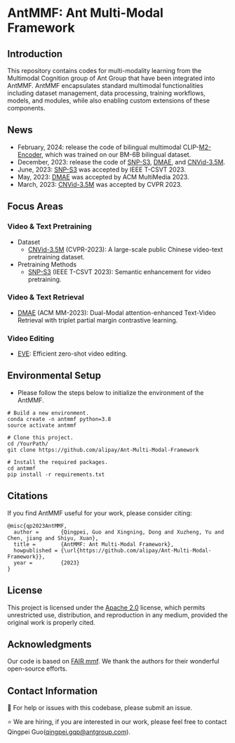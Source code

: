 # AntMMF: Ant Multi-Modal Framework

## Introduction
 
This repository contains codes for multi-modality learning from the Multimodal Cognition group of Ant Group that have been integrated into AntMMF. AntMMF encapsulates standard multimodal functionalities including dataset management, data processing, training workflows, models, and modules, while also enabling custom extensions of these components.


## News
- February, 2024: release the code of bilingual multimodal CLIP-[M2-Encoder](https://github.com/alipay/Ant-Multi-Modal-Framework/tree/main/prj/M2_Encoder), which was trained on our BM-6B bilingual dataset.
- December, 2023: release the code of [SNP-S3](https://github.com/alipay/Ant-Multi-Modal-Framework/tree/main/prj/snps3_vtp), [DMAE](https://github.com/alipay/Ant-Multi-Modal-Framework/tree/main/prj/dmae_vtp), and [CNVid-3.5M](https://github.com/alipay/Ant-Multi-Modal-Framework/tree/main/prj/cnvid_vtp).
- June, 2023: [SNP-S3](https://ieeexplore.ieee.org/document/10214396) was accepted by IEEE T-CSVT 2023.
- May, 2023: [DMAE](https://arxiv.org/pdf/2309.11082.pdf) was accepted by ACM MultiMedia 2023.
- March, 2023: [CNVid-3.5M](https://openaccess.thecvf.com/content/CVPR2023/papers/Gan_CNVid-3.5M_Build_Filter_and_Pre-Train_the_Large-Scale_Public_Chinese_Video-Text_CVPR_2023_paper.pdf) was accepted by CVPR 2023.
 

## Focus Areas

### Video & Text Pretraining
- Dataset
  - [CNVid-3.5M](https://openaccess.thecvf.com/content/CVPR2023/papers/Gan_CNVid-3.5M_Build_Filter_and_Pre-Train_the_Large-Scale_Public_Chinese_Video-Text_CVPR_2023_paper.pdf) (CVPR-2023): A large-scale public Chinese video-text pretraining dataset.
- Pretraining Methods
  - [SNP-S3](https://ieeexplore.ieee.org/document/10214396) (IEEE T-CSVT 2023): Semantic enhancement for video pretraining.

### Video & Text Retrieval 
- [DMAE](https://arxiv.org/pdf/2309.11082.pdf) (ACM MM-2023): Dual-Modal attention-enhanced Text-Video Retrieval with triplet partial margin contrastive learning.

### Video Editing
- [EVE](https://arxiv.org/abs/2308.10648): Efficient zero-shot video editing.


## Environmental Setup

- Please follow the steps below to initialize the environment of the AntMMF.
```
# Build a new environment.
conda create -n antmmf python=3.8
source activate antmmf

# Clone this project.
cd /YourPath/
git clone https://github.com/alipay/Ant-Multi-Modal-Framework

# Install the required packages.
cd antmmf
pip install -r requirements.txt
```

## Citations
If you find AntMMF useful for your work, please consider citing:
```
@misc{qp2023AntMMF,
  author =       {Qingpei, Guo and Xingning, Dong and Xuzheng, Yu and Chen, jiang and Shiyu, Xuan},
  title =        {AntMMF: Ant Multi-Modal Framework},
  howpublished = {\url{https://github.com/alipay/Ant-Multi-Modal-Framework}},
  year =         {2023}
}
```

## License
This project is licensed under the [Apache 2.0](https://github.com/apache/.github/blob/main/LICENSE) license, which permits unrestricted use, distribution, and reproduction in any medium, provided the original work is properly cited.

## Acknowledgments
Our code is based on [FAIR mmf](https://github.com/facebookresearch/mmf). We thank the authors for their wonderful open-source efforts.


## Contact Information
:raising_hand: For help or issues with this codebase, please submit an issue.

:star: We are hiring, if you are interested in our work, please feel free to contact  Qingpei Guo(qingpei.gqp@antgroup.com).

